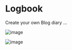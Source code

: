 # Logbook
Create your own Blog diary ...

![image](https://user-images.githubusercontent.com/78191427/200114078-97829342-4eb9-4118-b88d-ba615f6e7f3a.png)

![image](https://user-images.githubusercontent.com/78191427/200114135-be239f55-9c79-4d5f-8cf4-1a04d6282423.png)

